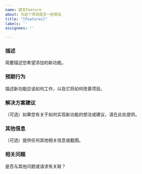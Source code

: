 ```yaml
---
name: 提交Feature
about: 为这个项目提交一些想法
title: "[Features]"
labels: ''
assignees: ''

---
```


### 描述
简要描述您希望添加的新功能。

### 预期行为
描述新功能应该如何工作，以及它将如何改善项目。

### 解决方案建议
（可选）如果您有关于如何实现新功能的想法或建议，请在此处提供。

### 其他信息
（可选）提供任何其他相关信息或截图。

### 相关问题
是否与其他问题或请求有关联？
